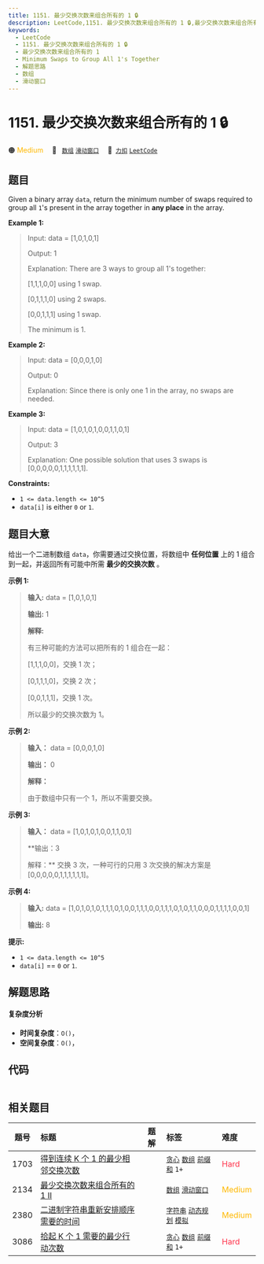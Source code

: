 ```yaml
---
title: 1151. 最少交换次数来组合所有的 1 🔒
description: LeetCode,1151. 最少交换次数来组合所有的 1 🔒,最少交换次数来组合所有的 1,Minimum Swaps to Group All 1's Together,解题思路,数组,滑动窗口
keywords:
  - LeetCode
  - 1151. 最少交换次数来组合所有的 1 🔒
  - 最少交换次数来组合所有的 1
  - Minimum Swaps to Group All 1's Together
  - 解题思路
  - 数组
  - 滑动窗口
---
```


# 1151. 最少交换次数来组合所有的 1 🔒

🟠 <font color=#ffb800>Medium</font>&emsp; 🔖&ensp; [`数组`](/tag/array.md) [`滑动窗口`](/tag/sliding-window.md)&emsp; 🔗&ensp;[`力扣`](https://leetcode.cn/problems/minimum-swaps-to-group-all-1s-together) [`LeetCode`](https://leetcode.com/problems/minimum-swaps-to-group-all-1s-together)

## 题目

Given a binary array `data`, return the minimum number of swaps required to
group all `1`'s present in the array together in **any place** in the array.



**Example 1:**

> Input: data = [1,0,1,0,1]
> 
> Output: 1
> 
> Explanation: There are 3 ways to group all 1's together:
> 
> [1,1,1,0,0] using 1 swap.
> 
> [0,1,1,1,0] using 2 swaps.
> 
> [0,0,1,1,1] using 1 swap.
> 
> The minimum is 1.

**Example 2:**

> Input: data = [0,0,0,1,0]
> 
> Output: 0
> 
> Explanation: Since there is only one 1 in the array, no swaps are needed.

**Example 3:**

> Input: data = [1,0,1,0,1,0,0,1,1,0,1]
> 
> Output: 3
> 
> Explanation: One possible solution that uses 3 swaps is [0,0,0,0,0,1,1,1,1,1,1].

**Constraints:**

  * `1 <= data.length <= 10^5`
  * `data[i]` is either `0` or `1`.


## 题目大意

给出一个二进制数组 `data`，你需要通过交换位置，将数组中 **任何位置** 上的 1 组合到一起，并返回所有可能中所需 **最少的交换次数** 。



**示例 1:**

> 
> 
> 
> 
> 
> **输入:** data = [1,0,1,0,1]
> 
> **输出:** 1
> 
> **解释:**
> 
> 有三种可能的方法可以把所有的 1 组合在一起：
> 
> [1,1,1,0,0]，交换 1 次；
> 
> [0,1,1,1,0]，交换 2 次；
> 
> [0,0,1,1,1]，交换 1 次。
> 
> 所以最少的交换次数为 1。
> 
> 

**示例   2:**

> 
> 
> 
> 
> 
> **输入：** data = [0,0,0,1,0]
> 
> **输出：** 0
> 
> **解释：**
> 
> 由于数组中只有一个 1，所以不需要交换。

**示例 3:**

> 
> 
> 
> 
> 
> **输入：** data = [1,0,1,0,1,0,0,1,1,0,1]
> 
> **输出：3
> 
> 解释：** 交换 3 次，一种可行的只用 3 次交换的解决方案是 [0,0,0,0,0,1,1,1,1,1,1]。
> 
> 

**示例 4:**

> 
> 
> 
> 
> 
> **输入:** data = [1,0,1,0,1,0,1,1,1,0,1,0,0,1,1,1,0,0,1,1,1,0,1,0,1,1,0,0,0,1,1,1,1,0,0,1]
> 
> **输出:** 8
> 
> 



**提示:**

  * `1 <= data.length <= 10^5`
  * `data[i]` == `0` or `1`.


## 解题思路

#### 复杂度分析

- **时间复杂度**：`O()`，
- **空间复杂度**：`O()`，

## 代码

```javascript

```

## 相关题目

<!-- prettier-ignore -->
| 题号 | 标题 | 题解 | 标签 | 难度 |
| :------: | :------ | :------: | :------ | :------ |
| 1703 | [得到连续 K 个 1 的最少相邻交换次数](https://leetcode.com/problems/minimum-adjacent-swaps-for-k-consecutive-ones) |  |  [`贪心`](/tag/greedy.md) [`数组`](/tag/array.md) [`前缀和`](/tag/prefix-sum.md) `1+` | <font color=#ff334b>Hard</font> |
| 2134 | [最少交换次数来组合所有的 1 II](https://leetcode.com/problems/minimum-swaps-to-group-all-1s-together-ii) |  |  [`数组`](/tag/array.md) [`滑动窗口`](/tag/sliding-window.md) | <font color=#ffb800>Medium</font> |
| 2380 | [二进制字符串重新安排顺序需要的时间](https://leetcode.com/problems/time-needed-to-rearrange-a-binary-string) |  |  [`字符串`](/tag/string.md) [`动态规划`](/tag/dynamic-programming.md) [`模拟`](/tag/simulation.md) | <font color=#ffb800>Medium</font> |
| 3086 | [拾起 K 个 1 需要的最少行动次数](https://leetcode.com/problems/minimum-moves-to-pick-k-ones) |  |  [`贪心`](/tag/greedy.md) [`数组`](/tag/array.md) [`前缀和`](/tag/prefix-sum.md) `1+` | <font color=#ff334b>Hard</font> |